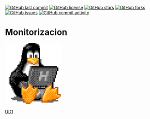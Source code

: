 [![GitHub last commit](https://img.shields.io/github/last-commit/Guille98-ASIR/Monitorizacion?style=flat-square&logo=github)](https://github.com/Guille98-ASIR/Monitorizacion)
[![GitHub license](https://img.shields.io/github/license/Guille98-ASIR/Monitorizacion?style=flat-square&logo=github)](https://github.com/Guille98-ASIR/Monitorizacion/blob/main/LICENSE)
[![GitHub stars](https://img.shields.io/github/stars/Guille98-ASIR/Monitorizacion?style=flat-square&logo=github)](https://github.com/Guille98-ASIR/Monitorizacion/stargazers)
[![GitHub forks](https://img.shields.io/github/forks/Guille98-ASIR/Monitorizacion?style=flat-square&logo=github)](https://github.com/Guille98-ASIR/Monitorizacion/network/members)
[![GitHub issues](https://img.shields.io/github/issues/Guille98-ASIR/Monitorizacion?style=flat-square&logo=github)](https://github.com/Guille98-ASIR/Monitorizacion/issues)
[![GitHub commit activity](https://img.shields.io/github/commit-activity/y/Guille98-ASIR/Monitorizacion?style=flat-square&logo=github)](https://github.com/Guille98-ASIR/Monitorizacion/commits)

# Monitorizacion

![tux](/ud1/img/tux.gif)

[UD1](/ud1/ud1.md)


